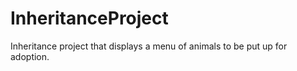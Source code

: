 # InheritanceProject
Inheritance project that displays a menu of animals to be put up for adoption.
